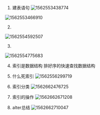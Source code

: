1. 建表语句
   ![1562553438774](C:\Users\aumak\Documents\fus\note\mysql\assets\1562553438774.png)

  ![1562553466910](C:\Users\aumak\Documents\fus\note\mysql\assets\1562553466910.png)

2.
![1562554592507](C:\Users\aumak\Documents\fus\note\mysql\assets\1562554592507.png)

 3.

![1562554775683](C:\Users\aumak\Documents\fus\note\mysql\assets\1562554775683.png)



4. 索引是数据结构
   排好序的快速查找数据结构

5. 什么死索引
   ![1562556299719](C:\Users\aumak\Documents\fus\note\mysql\assets\1562556299719.png)

6. 索引分类 
   ![1562662476725](C:\Users\aumak\Documents\fus\note\mysql\assets\1562662476725.png)

7. 索引的操作
   ![1562662671208](C:\Users\aumak\Documents\fus\note\mysql\assets\1562662671208.png)

8. alter总结
   ![1562662710047](C:\Users\aumak\Documents\fus\note\mysql\assets\1562662710047.png)


